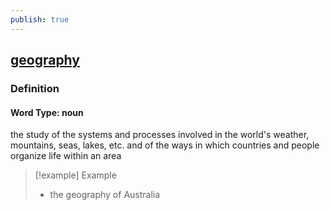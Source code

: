 ```yaml
---
publish: true
---
```


## [geography](https://dictionary.cambridge.org/dictionary/english/geography)

### Definition
#### Word Type: noun
the study of the systems and processes involved in the world's weather, mountains, seas, lakes, etc. and of the ways in which countries and people organize life within an area

>[!example] Example
> - the geography of Australia
